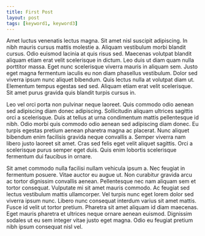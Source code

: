 ```yaml
---
title: First Post
layout: post
tags: [keyword1, keyword3]
---
```


Amet luctus venenatis lectus magna. Sit amet nisl suscipit adipiscing. In nibh mauris cursus mattis molestie a. Aliquam vestibulum morbi blandit cursus. Odio euismod lacinia at quis risus sed. Maecenas volutpat blandit aliquam etiam erat velit scelerisque in dictum. Leo duis ut diam quam nulla porttitor massa. Eget nunc scelerisque viverra mauris in aliquam sem. Justo eget magna fermentum iaculis eu non diam phasellus vestibulum. Dolor sed viverra ipsum nunc aliquet bibendum. Quis lectus nulla at volutpat diam ut. Elementum tempus egestas sed sed. Aliquam etiam erat velit scelerisque. Sit amet purus gravida quis blandit turpis cursus in.

Leo vel orci porta non pulvinar neque laoreet. Quis commodo odio aenean sed adipiscing diam donec adipiscing. Sollicitudin aliquam ultrices sagittis orci a scelerisque. Duis at tellus at urna condimentum mattis pellentesque id nibh. Odio morbi quis commodo odio aenean sed adipiscing diam donec. Eu turpis egestas pretium aenean pharetra magna ac placerat. Nunc aliquet bibendum enim facilisis gravida neque convallis a. Semper viverra nam libero justo laoreet sit amet. Cras sed felis eget velit aliquet sagittis. Orci a scelerisque purus semper eget duis. Quis enim lobortis scelerisque fermentum dui faucibus in ornare.

Sit amet commodo nulla facilisi nullam vehicula ipsum a. Nec feugiat in fermentum posuere. Vitae auctor eu augue ut. Non curabitur gravida arcu ac tortor dignissim convallis aenean. Pellentesque nec nam aliquam sem et tortor consequat. Vulputate mi sit amet mauris commodo. Ac feugiat sed lectus vestibulum mattis ullamcorper. Vel turpis nunc eget lorem dolor sed viverra ipsum nunc. Libero nunc consequat interdum varius sit amet mattis. Fusce id velit ut tortor pretium. Pharetra sit amet aliquam id diam maecenas. Eget mauris pharetra et ultrices neque ornare aenean euismod. Dignissim sodales ut eu sem integer vitae justo eget magna. Odio eu feugiat pretium nibh ipsum consequat nisl vel.